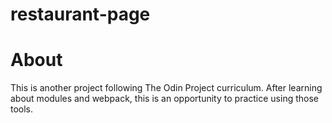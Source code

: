 # restaurant-page

# About
This is another project following The Odin Project curriculum. After learning about modules and webpack, this is an opportunity to practice using those tools. 
